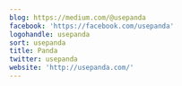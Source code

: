 ```yaml
---
blog: https://medium.com/@usepanda
facebook: 'https://facebook.com/usepanda'
logohandle: usepanda
sort: usepanda
title: Panda
twitter: usepanda
website: 'http://usepanda.com/'
---
```

